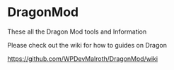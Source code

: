 # DragonMod
 These all the Dragon Mod tools and Information
 
 Please check out the wiki for how to guides on Dragon
 
https://github.com/WPDevMalroth/DragonMod/wiki
